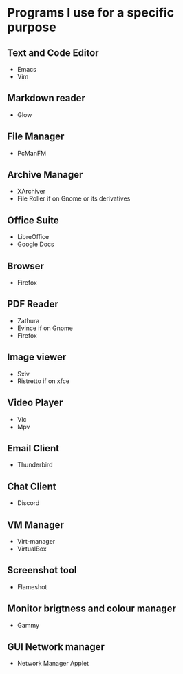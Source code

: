 # Programs I use for a specific purpose

## Text and Code Editor

- Emacs
- Vim

## Markdown reader

- Glow

## File Manager

- PcManFM

## Archive Manager

- XArchiver
- File Roller if on Gnome or its derivatives

## Office Suite

- LibreOffice
- Google Docs

## Browser

- Firefox

## PDF Reader

- Zathura
- Evince if on Gnome
- Firefox

## Image viewer

- Sxiv
- Ristretto if on xfce

## Video Player

- Vlc
- Mpv

## Email Client

- Thunderbird

## Chat Client

- Discord

## VM Manager

- Virt-manager
- VirtualBox

## Screenshot tool

- Flameshot

## Monitor brigtness and colour manager

- Gammy

## GUI Network manager

- Network Manager Applet

